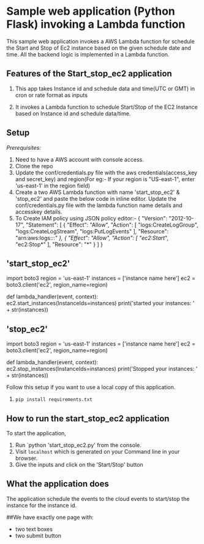 # Sample web application (Python Flask) invoking a Lambda function

This sample web application invokes a AWS Lambda function for schedule the Start and Stop of Ec2 instance based on the given schedule date and time. 
All the backend logic is implemented in a Lambda function.



## Features of the Start_stop_ec2 application

1. This app takes Instance id and schedule data and time(UTC or GMT) in cron or rate format as inputs

2. It invokes a Lambda function to schedule Start/Stop of the EC2 Instance based on Instance id and schedule data/time.



## Setup


*Prerequisites:*

1) Need to have a AWS account with console access.
2) Clone the repo 
3) Update the conf/credentials.py file with the aws credentials(access_key and secret_key) and region(For eg:- If your region is "US-east-1", enter 'us-east-1' in the region field)
4) Create a two AWS Lambda function with name 'start_stop_ec2' & 'stop_ec2' and paste the below code in inline editor. Update the conf/credentials.py file with the lambda function name details and accesskey details. 
5) To Create IAM policy using JSON policy editor:-
{
  "Version": "2012-10-17",
  "Statement": [
    {
      "Effect": "Allow",
      "Action": [
        "logs:CreateLogGroup",
        "logs:CreateLogStream",
        "logs:PutLogEvents"
      ],
      "Resource": "arn:aws:logs:*:*:*"
    },
    {
      "Effect": "Allow",
      "Action": [
        "ec2:Start*",
        "ec2:Stop*"
      ],
      "Resource": "*"
    }
  ]
}


## 'start_stop_ec2'

import boto3
region = 'us-east-1'
instances = ['instance name here']
ec2 = boto3.client('ec2', region_name=region)

def lambda_handler(event, context):
    ec2.start_instances(InstanceIds=instances)
    print('started your instances: ' + str(instances))

## 'stop_ec2'

import boto3
region = 'us-east-1'
instances = ['instance name here']
ec2 = boto3.client('ec2', region_name=region)

def lambda_handler(event, context):
    ec2.stop_instances(InstanceIds=instances)
    print('Stopped your instances: ' + str(instances))

Follow this setup if you want to use a local copy of this application. 

1. `pip install requirements.txt`

## How to run the start_stop_ec2 application

To start the application, 

1. Run `python 'start_stop_ec2.py' from the console.
2. Visit `localhost` which is generated on your Command line in your browser. 
3. Give the inputs and click on the 'Start/Stop' button

## What the application does

The application schedule the events to the cloud events to start/stop the instance for the instance id. 

##We have exactly one page with:

* two text boxes 
* two submit button
